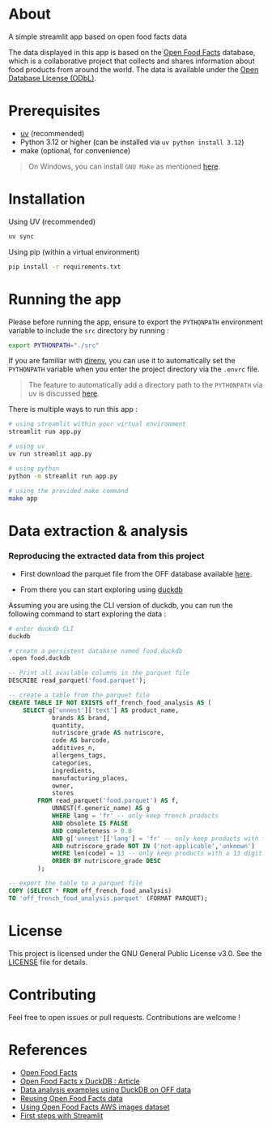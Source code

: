 # About
A simple streamlit app based on open food facts data

The data displayed in this app is based on the [Open Food Facts](https://world.openfoodfacts.org/) database, which is a collaborative project that collects and shares information about food products from around the world. The data is available under the [Open Database License (ODbL)](https://opendatacommons.org/licenses/odbl/1-0/).


# Prerequisites
- [uv](https://docs.astral.sh/uv/getting-started/installation/) (recommended)
- Python 3.12 or higher (can be installed via `uv python install 3.12`)
- make (optional, for convenience)

> On Windows, you can install `GNU Make` as mentioned [here](https://stackoverflow.com/questions/32127524/how-to-install-and-use-make-in-windows#:~:text=make%20is%20a,the%20previous%20choices.).

# Installation

Using UV (recommended)
```bash
uv sync
```

Using pip (within a virtual environment)
```bash
pip install -r requirements.txt
```

# Running the app

Please before running the app, ensure to export the `PYTHONPATH` environment variable to include the `src` directory by running :

```bash
export PYTHONPATH="./src"
```

If you are familiar with [direnv](https://direnv.net/), you can use it to automatically set the `PYTHONPATH` variable when you enter the project directory via the `.envrc` file.

> The feature to automatically add a directory path to the `PYTHONPATH` via uv is discussed [here](https://github.com/astral-sh/uv/issues/11175).


There is multiple ways to run this app :

```bash
# using streamlit within your virtual environment
streamlit run app.py

# using uv
uv run streamlit app.py

# using python
python -m streamlit run app.py

# using the provided make command
make app
```

# Data extraction & analysis

### Reproducing the extracted data from this project


- First download the parquet file from the OFF database available [here](https://huggingface.co/datasets/openfoodfacts/product-database/tree/main).

- From there you can start exploring using [duckdb](https://duckdb.org/docs/stable/)

Assuming you are using the CLI version of duckdb, you can run the following command to start exploring the data :

```bash
# enter duckdb CLI
duckdb

# create a persistent database named food.duckdb
.open food.duckdb
```

```sql
-- Print all available columns in the parquet file
DESCRIBE read_parquet('food.parquet');

-- create a table from the parquet file
CREATE TABLE IF NOT EXISTS off_french_food_analysis AS (
    SELECT g['unnest']['text'] AS product_name, 
            brands AS brand, 
            quantity,
            nutriscore_grade AS nutriscore,
            code AS barcode,
            additives_n,
            allergens_tags,
            categories,
            ingredients,
            manufacturing_places,
            owner,
            stores
        FROM read_parquet('food.parquet') AS f,
            UNNEST(f.generic_name) AS g
            WHERE lang = 'fr' -- only keep french products
            AND obsolete IS FALSE
            AND completeness > 0.8
            AND g['unnest']['lang'] = 'fr' -- only keep products with french description available
            AND nutriscore_grade NOT IN ('not-applicable','unknown')
            WHERE len(code) = 13 -- only keep products with a 13 digit code
            ORDER BY nutriscore_grade DESC
        );

-- export the table to a parquet file
COPY (SELECT * FROM off_french_food_analysis)
TO 'off_french_food_analysis.parquet' (FORMAT PARQUET);
```

# License

This project is licensed under the GNU General Public License v3.0. See the [LICENSE](LICENSE) file for details.

# Contributing

Feel free to open issues or pull requests. Contributions are welcome !


# References
- [Open Food Facts](https://world.openfoodfacts.org/)
- [Open Food Facts x DuckDB : Article](https://blog.openfoodfacts.org/en/news/food-transparency-in-the-palm-of-your-hand-explore-the-largest-open-food-database-using-duckdb-%f0%9f%a6%86x%f0%9f%8d%8a)
- [Data analysis examples using DuckDB on OFF data](https://wiki.openfoodfacts.org/DuckDB_Cheatsheet)
- [Reusing Open Food Facts data](https://wiki.openfoodfacts.org/Reusing_Open_Food_Facts_Data#DuckDB_to_query_the_database)
- [Using Open Food Facts AWS images dataset](https://openfoodfacts.github.io/openfoodfacts-server/api/aws-images-dataset/)
- [First steps with Streamlit](https://docs.streamlit.io/get-started/tutorials)
